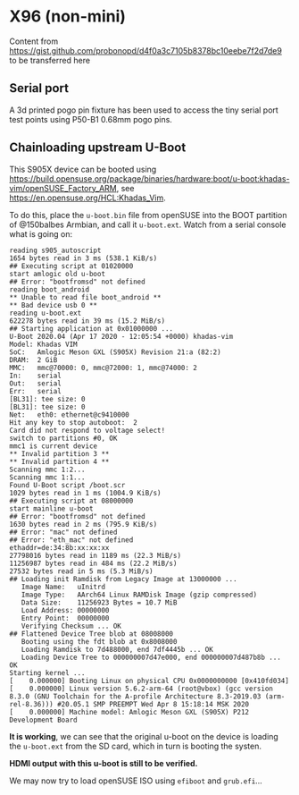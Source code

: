 #  X96 (non-mini)

Content from https://gist.github.com/probonopd/d4f0a3c7105b8378bc10eebe7f2d7de9 to be transferred here

## Serial port

A 3d printed pogo pin fixture has been used to access the tiny serial port test points using P50-B1 0.68mm pogo pins.

## Chainloading upstream U-Boot
This S905X device can be booted using https://build.opensuse.org/package/binaries/hardware:boot/u-boot:khadas-vim/openSUSE_Factory_ARM, see https://en.opensuse.org/HCL:Khadas_Vim.

To do this, place the `u-boot.bin` file from openSUSE into the BOOT partition of @150balbes Armbian, and call it `u-boot.ext`. Watch from a serial console what is going on:

```
reading s905_autoscript
1654 bytes read in 3 ms (538.1 KiB/s)
## Executing script at 01020000
start amlogic old u-boot
## Error: "bootfromsd" not defined
reading boot_android
** Unable to read file boot_android **
** Bad device usb 0 **
reading u-boot.ext
622278 bytes read in 39 ms (15.2 MiB/s)
## Starting application at 0x01000000 ...
U-Boot 2020.04 (Apr 17 2020 - 12:05:54 +0000) khadas-vim
Model: Khadas VIM
SoC:   Amlogic Meson GXL (S905X) Revision 21:a (82:2)
DRAM:  2 GiB
MMC:   mmc@70000: 0, mmc@72000: 1, mmc@74000: 2
In:    serial
Out:   serial
Err:   serial
[BL31]: tee size: 0
[BL31]: tee size: 0
Net:   eth0: ethernet@c9410000
Hit any key to stop autoboot:  2 
Card did not respond to voltage select!
switch to partitions #0, OK
mmc1 is current device
** Invalid partition 3 **
** Invalid partition 4 **
Scanning mmc 1:2...
Scanning mmc 1:1...
Found U-Boot script /boot.scr
1029 bytes read in 1 ms (1004.9 KiB/s)
## Executing script at 08000000
start mainline u-boot
## Error: "bootfromsd" not defined
1630 bytes read in 2 ms (795.9 KiB/s)
## Error: "mac" not defined
## Error: "eth_mac" not defined
ethaddr=de:34:8b:xx:xx:xx
27798016 bytes read in 1189 ms (22.3 MiB/s)
11256987 bytes read in 484 ms (22.2 MiB/s)
27532 bytes read in 5 ms (5.3 MiB/s)
## Loading init Ramdisk from Legacy Image at 13000000 ...
   Image Name:   uInitrd
   Image Type:   AArch64 Linux RAMDisk Image (gzip compressed)
   Data Size:    11256923 Bytes = 10.7 MiB
   Load Address: 00000000
   Entry Point:  00000000
   Verifying Checksum ... OK
## Flattened Device Tree blob at 08008000
   Booting using the fdt blob at 0x8008000
   Loading Ramdisk to 7d488000, end 7df4445b ... OK
   Loading Device Tree to 000000007d47e000, end 000000007d487b8b ... OK
Starting kernel ...
[    0.000000] Booting Linux on physical CPU 0x0000000000 [0x410fd034]
[    0.000000] Linux version 5.6.2-arm-64 (root@vbox) (gcc version 8.3.0 (GNU Toolchain for the A-profile Architecture 8.3-2019.03 (arm-rel-8.36))) #20.05.1 SMP PREEMPT Wed Apr 8 15:18:14 MSK 2020
[    0.000000] Machine model: Amlogic Meson GXL (S905X) P212 Development Board
```

__It is working__, we can see that the original u-boot on the device is loading the `u-boot.ext` from the SD card, which in turn is booting the systen.

__HDMI output with this u-boot is still to be verified.__

We may now try to load openSUSE ISO using `efiboot` and `grub.efi`...
